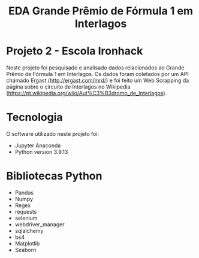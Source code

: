 # <h1 align="center"> EDA Grande Prêmio de Fórmula 1 em Interlagos </h1>









# Projeto 2 - Escola Ironhack

Neste projeto foi pesquisado e analisado dados relacionados ao Grande Prêmio de Fórmula 1 em Interlagos. Os dados foram coletados por um API chamado Ergast (http://ergast.com/mrd/) e foi feito um Web Scrapping da página sobre o circuito de Interlagos no Wikipedia (https://pt.wikipedia.org/wiki/Aut%C3%B3dromo_de_Interlagos).

# Tecnologia

O software utilizado neste projeto foi:

* Jupyter Anaconda
* Python version  3.9.13

# Bibliotecas Python

* Pandas
* Numpy
* Regex
* requests
* selenium
* webdriver_manager
* sqlalchemy
* bs4
* Matplotlib
* Seaborn
